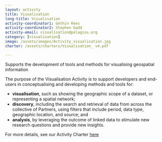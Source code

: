 ```yaml
---
layout: activity
title: Visualisation
long-title: Visualisation
activity-coordinator1: Gethin Rees
activity-coordinator2: Stephen Gadd
activity-email: visualisation@pelagios.org
category: [visualisation]
image: /assets/images/Activity_visualisation.jpg
charter: /assets/charters/Visualisation_ v4.pdf

---
```


Supports the development of tools and methods for visualising geospatial information 

The purpose of the Visualisation Activity is to support developers and end-users in conceptualising and developing methods and tools for:
- **visualisation**, such as showing the geographic scope of a dataset, or representing a spatial network;
- **discovery**, including the search and retrieval of data from across the collective of Partners, using filters that include period, data type, geographic location, and source; and
- **analysis**, by leveraging the outcome of linked data to stimulate new research questions and provide new insights. 

For more details, see our Activity Charter <a href="https://docs.google.com/document/d/1auz-efYqWhhIZiNC05W1mvE3awdhcnu-7qb4VfkOfCc/edit?usp=sharing">here</a>

